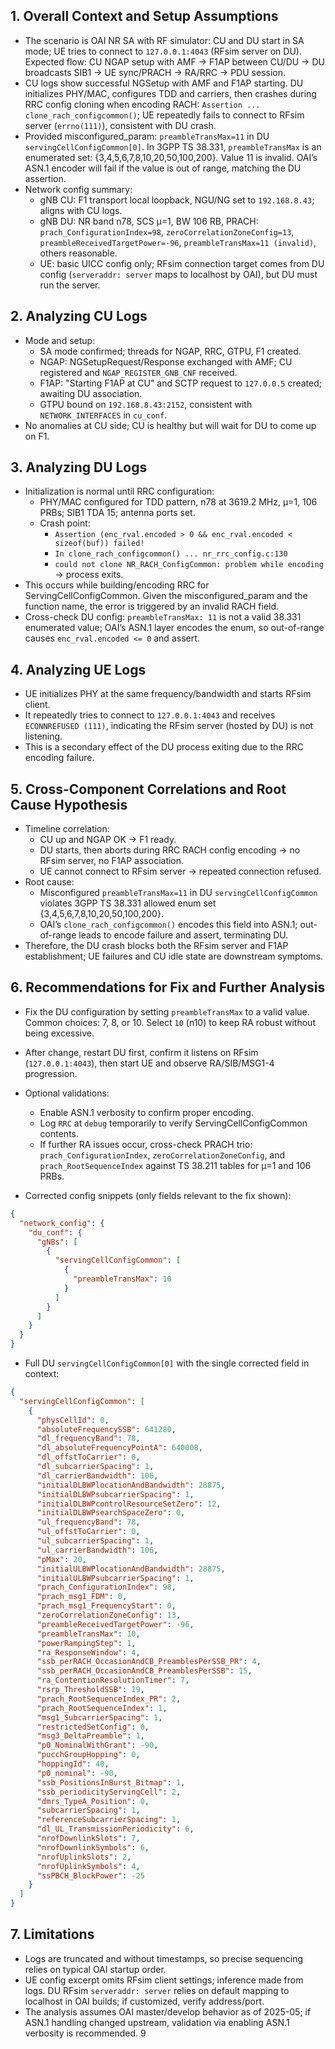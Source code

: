 ## 1. Overall Context and Setup Assumptions
- The scenario is OAI NR SA with RF simulator: CU and DU start in SA mode; UE tries to connect to `127.0.0.1:4043` (RFsim server on DU). Expected flow: CU NGAP setup with AMF → F1AP between CU/DU → DU broadcasts SIB1 → UE sync/PRACH → RA/RRC → PDU session.
- CU logs show successful NGSetup with AMF and F1AP starting. DU initializes PHY/MAC, configures TDD and carriers, then crashes during RRC config cloning when encoding RACH: `Assertion ... clone_rach_configcommon()`; UE repeatedly fails to connect to RFsim server (`errno(111)`), consistent with DU crash.
- Provided misconfigured_param: `preambleTransMax=11` in DU `servingCellConfigCommon[0]`. In 3GPP TS 38.331, `preambleTransMax` is an enumerated set: {3,4,5,6,7,8,10,20,50,100,200}. Value 11 is invalid. OAI’s ASN.1 encoder will fail if the value is out of range, matching the DU assertion.
- Network config summary:
  - gNB CU: F1 transport local loopback, NGU/NG set to `192.168.8.43`; aligns with CU logs.
  - gNB DU: NR band n78, SCS µ=1, BW 106 RB, PRACH: `prach_ConfigurationIndex=98`, `zeroCorrelationZoneConfig=13`, `preambleReceivedTargetPower=-96`, `preambleTransMax=11 (invalid)`, others reasonable.
  - UE: basic UICC config only; RFsim connection target comes from DU config (`serveraddr: server` maps to localhost by OAI), but DU must run the server.

## 2. Analyzing CU Logs
- Mode and setup:
  - SA mode confirmed; threads for NGAP, RRC, GTPU, F1 created.
  - NGAP: NGSetupRequest/Response exchanged with AMF; CU registered and `NGAP_REGISTER_GNB_CNF` received.
  - F1AP: "Starting F1AP at CU" and SCTP request to `127.0.0.5` created; awaiting DU association.
  - GTPU bound on `192.168.8.43:2152`, consistent with `NETWORK_INTERFACES` in `cu_conf`.
- No anomalies at CU side; CU is healthy but will wait for DU to come up on F1.

## 3. Analyzing DU Logs
- Initialization is normal until RRC configuration:
  - PHY/MAC configured for TDD pattern, n78 at 3619.2 MHz, µ=1, 106 PRBs; SIB1 TDA 15; antenna ports set.
  - Crash point:
    - `Assertion (enc_rval.encoded > 0 && enc_rval.encoded < sizeof(buf)) failed!`
    - `In clone_rach_configcommon() ... nr_rrc_config.c:130`
    - `could not clone NR_RACH_ConfigCommon: problem while encoding` → process exits.
- This occurs while building/encoding RRC for ServingCellConfigCommon. Given the misconfigured_param and the function name, the error is triggered by an invalid RACH field.
- Cross-check DU config: `preambleTransMax: 11` is not a valid 38.331 enumerated value; OAI’s ASN.1 layer encodes the enum, so out-of-range causes `enc_rval.encoded <= 0` and assert.

## 4. Analyzing UE Logs
- UE initializes PHY at the same frequency/bandwidth and starts RFsim client.
- It repeatedly tries to connect to `127.0.0.1:4043` and receives `ECONNREFUSED (111)`, indicating the RFsim server (hosted by DU) is not listening.
- This is a secondary effect of the DU process exiting due to the RRC encoding failure.

## 5. Cross-Component Correlations and Root Cause Hypothesis
- Timeline correlation:
  - CU up and NGAP OK → F1 ready.
  - DU starts, then aborts during RRC RACH config encoding → no RFsim server, no F1AP association.
  - UE cannot connect to RFsim server → repeated connection refused.
- Root cause:
  - Misconfigured `preambleTransMax=11` in DU `servingCellConfigCommon` violates 3GPP TS 38.331 allowed enum set {3,4,5,6,7,8,10,20,50,100,200}.
  - OAI’s `clone_rach_configcommon()` encodes this field into ASN.1; out-of-range leads to encode failure and assert, terminating DU.
- Therefore, the DU crash blocks both the RFsim server and F1AP establishment; UE failures and CU idle state are downstream symptoms.

## 6. Recommendations for Fix and Further Analysis
- Fix the DU configuration by setting `preambleTransMax` to a valid value. Common choices: 7, 8, or 10. Select `10` (n10) to keep RA robust without being excessive.
- After change, restart DU first, confirm it listens on RFsim (`127.0.0.1:4043`), then start UE and observe RA/SIB/MSG1-4 progression.
- Optional validations:
  - Enable ASN.1 verbosity to confirm proper encoding.
  - Log `RRC` at `debug` temporarily to verify ServingCellConfigCommon contents.
  - If further RA issues occur, cross-check PRACH trio: `prach_ConfigurationIndex`, `zeroCorrelationZoneConfig`, and `prach_RootSequenceIndex` against TS 38.211 tables for µ=1 and 106 PRBs.

- Corrected config snippets (only fields relevant to the fix shown):
```json
{
  "network_config": {
    "du_conf": {
      "gNBs": [
        {
          "servingCellConfigCommon": [
            {
              "preambleTransMax": 10
            }
          ]
        }
      ]
    }
  }
}
```
- Full DU `servingCellConfigCommon[0]` with the single corrected field in context:
```json
{
  "servingCellConfigCommon": [
    {
      "physCellId": 0,
      "absoluteFrequencySSB": 641280,
      "dl_frequencyBand": 78,
      "dl_absoluteFrequencyPointA": 640008,
      "dl_offstToCarrier": 0,
      "dl_subcarrierSpacing": 1,
      "dl_carrierBandwidth": 106,
      "initialDLBWPlocationAndBandwidth": 28875,
      "initialDLBWPsubcarrierSpacing": 1,
      "initialDLBWPcontrolResourceSetZero": 12,
      "initialDLBWPsearchSpaceZero": 0,
      "ul_frequencyBand": 78,
      "ul_offstToCarrier": 0,
      "ul_subcarrierSpacing": 1,
      "ul_carrierBandwidth": 106,
      "pMax": 20,
      "initialULBWPlocationAndBandwidth": 28875,
      "initialULBWPsubcarrierSpacing": 1,
      "prach_ConfigurationIndex": 98,
      "prach_msg1_FDM": 0,
      "prach_msg1_FrequencyStart": 0,
      "zeroCorrelationZoneConfig": 13,
      "preambleReceivedTargetPower": -96,
      "preambleTransMax": 10,
      "powerRampingStep": 1,
      "ra_ResponseWindow": 4,
      "ssb_perRACH_OccasionAndCB_PreamblesPerSSB_PR": 4,
      "ssb_perRACH_OccasionAndCB_PreamblesPerSSB": 15,
      "ra_ContentionResolutionTimer": 7,
      "rsrp_ThresholdSSB": 19,
      "prach_RootSequenceIndex_PR": 2,
      "prach_RootSequenceIndex": 1,
      "msg1_SubcarrierSpacing": 1,
      "restrictedSetConfig": 0,
      "msg3_DeltaPreamble": 1,
      "p0_NominalWithGrant": -90,
      "pucchGroupHopping": 0,
      "hoppingId": 40,
      "p0_nominal": -90,
      "ssb_PositionsInBurst_Bitmap": 1,
      "ssb_periodicityServingCell": 2,
      "dmrs_TypeA_Position": 0,
      "subcarrierSpacing": 1,
      "referenceSubcarrierSpacing": 1,
      "dl_UL_TransmissionPeriodicity": 6,
      "nrofDownlinkSlots": 7,
      "nrofDownlinkSymbols": 6,
      "nrofUplinkSlots": 2,
      "nrofUplinkSymbols": 4,
      "ssPBCH_BlockPower": -25
    }
  ]
}
```

## 7. Limitations
- Logs are truncated and without timestamps, so precise sequencing relies on typical OAI startup order.
- UE config excerpt omits RFsim client settings; inference made from logs. DU RFsim `serveraddr: server` relies on default mapping to localhost in OAI builds; if customized, verify address/port.
- The analysis assumes OAI master/develop behavior as of 2025-05; if ASN.1 handling changed upstream, validation via enabling ASN.1 verbosity is recommended.
9